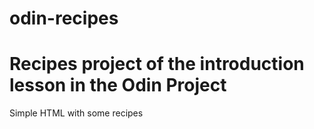 # odin-recipes

# Recipes project of the introduction lesson in the Odin Project

Simple HTML with some recipes